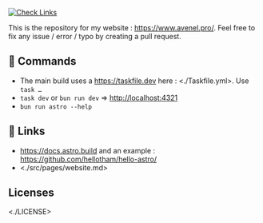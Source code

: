 [![Check Links](https://github.com/tavenel/website/actions/workflows/links.yml/badge.svg)](https://github.com/tavenel/website/actions/workflows/links.yml)

This is the repository for my website : <https://www.avenel.pro/>. Feel free to fix any issue / error / typo by creating a pull request.

## 🧞 Commands

- The main build uses a <https://taskfile.dev> here : <./Taskfile.yml>. Use `task …` 
- `task dev` or `bun run dev` => <http://localhost:4321>
- `bun run astro --help`

## 🔗 Links

- <https://docs.astro.build> and an example : <https://github.com/hellotham/hello-astro/>
- <./src/pages/website.md>

## Licenses

<./LICENSE>
